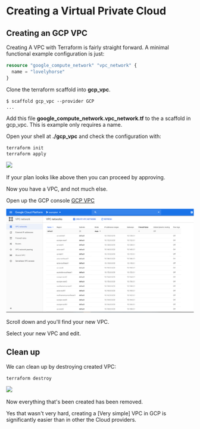 # Creating a Virtual Private Cloud

## Creating an GCP VPC

Creating A VPC with Terraform is fairly straight forward.
A minimal functional example configuration is just:

```terraform
resource "google_compute_network" "vpc_network" {
  name = "lovelyhorse"
}
```

Clone the terraform scaffold into **gcp_vpc**.

```cli
$ scaffold gcp_vpc --provider GCP
...
```

Add this file **google_compute_network.vpc_network.tf** to the a scaffold in gcp_vpc.
This is example only requires a name.

Open your shell at **./gcp_vpc** and check the configuration with:

```cli
terraform init
terraform apply
```

<img src="https://gist.github.com/JamesWoolfenden/8ac6e29e9491c1d0b03e808fa364e4f9/raw/5d3d9518076ece924aad7bcf6b50cd276218b739/termtosvg_gweeuy5q.svg?sanitize=true">

If your plan looks like above then you can proceed by approving.

Now you have a VPC, and not much else.

Open up the GCP console [GCP VPC](https://console.cloud.google.com/networking/networks/list?)

![Network](gcp-vpc.png "VPC")

Scroll down and you'll find your new VPC.

Select your new VPC and edit.

## Clean up

We can clean up by destroying created VPC:

```cli
terraform destroy
```

<img src="https://gist.github.com/JamesWoolfenden/7278a4cca50a769cd564dd62d9cb820d/raw/8ea15acc350947a89e9e6c3bbf444118be8c3087/termtosvg_a17q1ibr.svg?sanitize=true">

Now everything that's been created has been removed.

Yes that wasn't very hard, creating a [Very simple] VPC in GCP is significantly easier than in other the Cloud providers.
